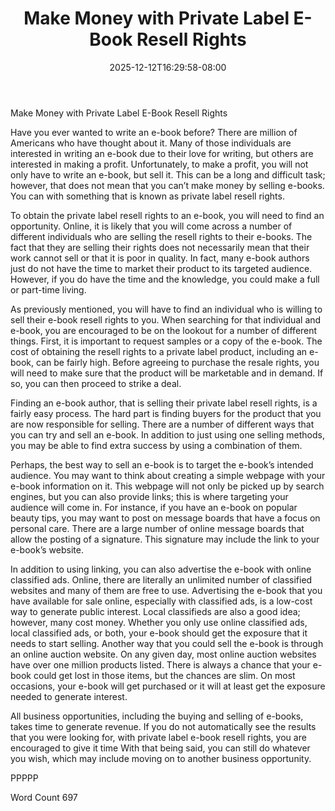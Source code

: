 ﻿---
title: "Make Money with Private Label E-Book Resell Rights"
date: 2025-12-12T16:29:58-08:00
description: "Private Label Resell Rights Tips for Web Success"
featured_image: "/images/Private Label Resell Rights.jpg"
tags: ["Private Label Resell Rights"]
---

Make Money with Private Label E-Book Resell Rights

Have you ever wanted to write an e-book before?  There are million of Americans who have thought about it. Many of those individuals are interested in writing an e-book due to their love for writing, but others are interested in making a profit.  Unfortunately, to make a profit, you will not only have to write an e-book, but sell it. This can be a long and difficult task; however, that does not mean that you can’t make money by selling e-books.  You can with something that is known as private label resell rights.

To obtain the private label resell rights to an e-book, you will need to find an opportunity. Online, it is likely that you will come across a number of different individuals who are selling the resell rights to their e-books.  The fact that they are selling their rights does not necessarily mean that their work cannot sell or that it is poor in quality. In fact, many e-book authors just do not have the time to market their product to its targeted audience.  However, if you do have the time and the knowledge, you could make a full or part-time living.  

As previously mentioned, you will have to find an individual who is willing to sell their e-book resell rights to you. When searching for that individual and e-book, you are encouraged to be on the lookout for a number of different things.  First, it is important to request samples or a copy of the e-book. The cost of obtaining the resell rights to a private label product, including an e-book, can be fairly high. Before agreeing to purchase the resale rights, you will need to make sure that the product will be marketable and in demand.  If so, you can then proceed to strike a deal.

Finding an e-book author, that is selling their private label resell rights, is a fairly easy process.  The hard part is finding buyers for the product that you are now responsible for selling.  There are a number of different ways that you can try and sell an e-book. In addition to just using one selling methods, you may be able to find extra success by using a combination of them.  

Perhaps, the best way to sell an e-book is to target the e-book’s intended audience.  You may want to think about creating a simple webpage with your e-book information on it. This webpage will not only be picked up by search engines, but you can also provide links; this is where targeting your audience will come in.  For instance, if you have an e-book on popular beauty tips, you may want to post on message boards that have a focus on personal care. There are a large number of online message boards that allow the posting of a signature. This signature may include the link to your e-book’s website.  

In addition to using linking, you can also advertise the e-book with online classified ads.  Online, there are literally an unlimited number of classified websites and many of them are free to use. Advertising the e-book that you have available for sale online, especially with classified ads, is a low-cost way to generate public interest.  Local classifieds are also a good idea; however, many cost money.  Whether you only use online classified ads, local classified ads, or both, your e-book should get the exposure that it needs to start selling.
Another way that you could sell the e-book is through an online auction website.  On any given day, most online auction websites have over one million products listed.  There is always a chance that your e-book could get lost in those items, but the chances are slim. On most occasions, your e-book will get purchased or it will at least get the exposure needed to generate interest.

All business opportunities, including the buying and selling of e-books, takes time to generate revenue.  If you do not automatically see the results that you were looking for, with private label e-book resell rights, you are encouraged to give it time  With that being said, you can still do whatever you wish, which may include moving on to another business opportunity.

PPPPP

Word Count 697

